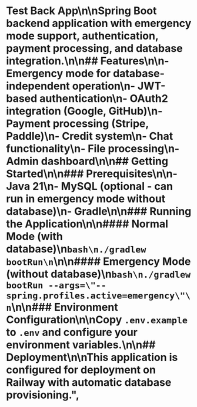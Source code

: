 # Test Back App\n\nSpring Boot backend application with emergency mode support, authentication, payment processing, and database integration.\n\n## Features\n\n- Emergency mode for database-independent operation\n- JWT-based authentication\n- OAuth2 integration (Google, GitHub)\n- Payment processing (Stripe, Paddle)\n- Credit system\n- Chat functionality\n- File processing\n- Admin dashboard\n\n## Getting Started\n\n### Prerequisites\n\n- Java 21\n- MySQL (optional - can run in emergency mode without database)\n- Gradle\n\n### Running the Application\n\n#### Normal Mode (with database)\n```bash\n./gradlew bootRun\n```\n\n#### Emergency Mode (without database)\n```bash\n./gradlew bootRun --args=\"--spring.profiles.active=emergency\"\n```\n\n### Environment Configuration\n\nCopy `.env.example` to `.env` and configure your environment variables.\n\n## Deployment\n\nThis application is configured for deployment on Railway with automatic database provisioning.", 